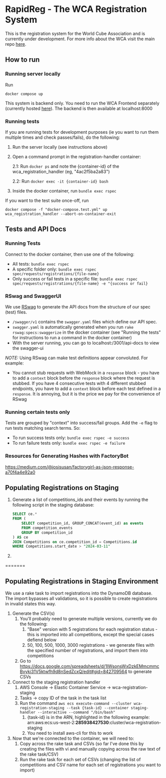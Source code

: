 # RapidReg - The WCA Registration System

This is the registration system for the World Cube Association and is currently
under development. For more info about the WCA visit the main repo [here](https://github.com/thewca/worldcubeassociation.org).

## How to run

### Running server locally

Run

```
docker compose up
```

This system is backend only. You need to run the WCA Frontend separately (currently hosted [here](https://github.com/thewca/worldcubeassociation.org)). The backend is then available at localhost:8000

### Running tests

If you are running tests for development purposes (ie you want to run them multiple times and check passes/fails), do the following:

1. Run the server locally (see instructions above)

2. Open a command prompt in the registration-handler container:

   2.1: Run `docker ps` and note the {container-id} of the wca_registration_handler (eg, "4ac2f5ba2a83")

   2.2: Run `docker exec -it {container-id} bash`

3. Inside the docker container, run `bundle exec rspec`

If you want to the test suite once-off, run

```
docker compose -f "docker-compose.test.yml" up wca_registration_handler --abort-on-container-exit
```

## Tests and API Docs

### Running Tests

Connect to the docker container, then use one of the following:

- All tests: `bundle exec rspec`
- A specific folder only: `bundle exec rspec spec/requests/registrations/{file-name}`
- Only success or fail tests in a specific file: `bundle exec rspec spec/requests/registrations/{file-name} -e "{success or fail}`

### RSwag and SwaggerUI

We use [RSwag](https://github.com/rswag/RSwag) to generate the API docs from the structure of our spec (test) files.

- `/swagger/v1` contains the `swagger.yaml` files which define our API spec.
- `swagger.yaml` is automatically generated when you run `rake rswag:specs:swaggerize` in the docker container (see "Running the tests" for instructions to run a command in the docker container)
- With the server running, you can go to localhost:/3001/api-docs to view the swagger-ui

_NOTE:_ Using RSwag can make test definitions appear convoluted. For example:

- You cannot stub requests with WebMock in a `response` block - you have to add a `context` block before the `response` block where the request is stubbed. If you have 4 consecutive tests with 4 different stubbed endpoints, you have to add a `context` block before each test defined in a `response`. It is annoying, but it is the price we pay for the convenience of RSwag

### Running certain tests only

Tests are grouped by "context" into success/fail groups. Add the `-e` flag to run tests matching search terms. So:

- To run success tests only: `bundle exec rspec -e success`
- To run failure tests only: `bundle exec rspec -e failure`

### Resources for Generating Hashes with FactoryBot

https://medium.com/@josisusan/factorygirl-as-json-response-a70f4a4e92a0

## Populating Registrations on Staging

1. Generate a list of competitions_ids and their events by running the following script in the staging database: 
    ```sql
    SELECT ce.*
    FROM (
        SELECT competition_id, GROUP_CONCAT(event_id) as events
        FROM competition_events
        GROUP BY competition_id
    ) AS ce
    JOIN Competitions on ce.competition_id = Competitions.id
    WHERE Competitions.start_date > "2024-03-11"
    ```
2. 
=======
## Populating Registrations in Staging Environment

We use a rake task to import registrations into the DynamoDB database. The import bypasses all validations, so it is possible to create registrations in invalid states this way. 

1. Generate the CSV(s)
    1. You'll probably need to generate multiple versions, currently we do the following:
        1. "Base" version with 5 registrations for each registration status - this is imported into all competitions, except the special cases defiend below
        1. 50, 100, 500, 1000, 3000 registrations - we generate files with the specified number of registrations, and import them into competitions
    1. Go to https://docs.google.com/spreadsheets/d/1lWsonsWxDzkEMmcmmcBvyki31V5ktwfh9d8nSedZcxQ/edit#gid=842709564 to generate CSVs
2. Connect to the staging registration handler
    1. AWS Console -> Elastic Container Service -> wca-registration-staging
    2. Tasks -> copy ID of the task in the task list
    3. Run the command `aws ecs execute-command --cluster wca-registration-staging --task {task-id} --container staging-handler --interactive --command "/bin/bash"`
        1. {task-id} is in the ARN, highlighted in the following example: arn:aws:ecs:us-west-2:**285938427530**:cluster/wca-registration-staging
        1. You need to install aws-cli for this to work
3. Now that we're connected to the container, we will need to:
    1. Copy across the rake task and CSVs (so far I've done this by creating the files with vi and manually copying across the raw text of the rake task/CSV)
    2. Run the rake task for each set of CSVs (changing the list of competitions and CSV name for each set of registrations you want to import)
